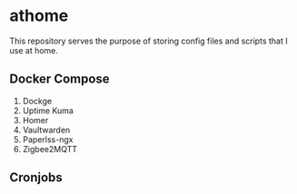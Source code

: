 # athome

This repository serves the purpose of storing config files and scripts that I use at home.

## Docker Compose

1. Dockge
2. Uptime Kuma
3. Homer
4. Vaultwarden
5. Paperlss-ngx
6. Zigbee2MQTT

## Cronjobs
